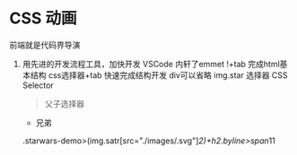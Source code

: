 # CSS 动画 
前端就是代码界导演
1. 用先进的开发流程工具，加快开发
    VSCode 内轩了emmet
    !+tab 完成html基本结构
    css选择器+tab 快速完成结构开发
    div可以省略 img.star
    选择器 CSS Selector
    > 父子选择器
    + 兄弟 

    .starwars-demo>(img.satr[src="./images/.svg"]*2)+h2.byline>span*11
